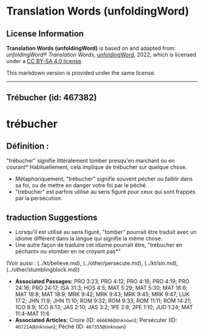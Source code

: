 # Translation Words (unfoldingWord)

## License Information

**Translation Words (unfoldingWord)** is based on and adapted from: _unfoldingWord® Translation Words_, [unfoldingWord](https://unfoldingword.org/utw), 2022, which is licensed under a [CC BY-SA 4.0 license](https://creativecommons.org/licenses/by-sa/4.0/legalcode.en).

This markdown version is provided under the same license.



--------------------------------

## Trébucher (id: 467382)

trébucher
=========

Définition :
------------

"trébucher" signifie littéralement tomber presqu'en marchant ou en courant\* Habituellement, cela implique de trébucher sur quelque chose.

* Métaphoriquement, "trébucher" signifie souvent pécher ou faiblir dans sa foi, ou de mettre en danger votre foi par le péché.
* "trebucher" est parfois utilisé au sens figuré pour ceux qui sont frappés par la persécution.

traduction Suggestions
----------------------

* Lorsqu'il est utilisé au sens figuré, "tomber" pourrait être traduit avec un idiome différent dans la langue qui signifie la même chose.
* Une autre façon de traduire cet idiome pourrait être, "trébucher en péchant» ou «tomber en ne croyant pas\*"

(Voir aussi : (../kt/believe.md), (../other/persecute.md), (../kt/sin.md), (../other/stumblingblock.md))

* **Associated Passages:** PRO 3:23; PRO 4:12; PRO 4:16; PRO 4:19; PRO 24:16; PRO 24:17; ISA 31:3; HOS 4:5; MAT 5:29; MAT 5:30; MAT 18:6; MAT 18:8; MAT 18:9; MRK 9:42; MRK 9:43; MRK 9:45; MRK 9:47; LUK 17:2; JHN 11:9; JHN 11:10; ROM 9:32; ROM 9:33; ROM 11:11; ROM 14:21; 1CO 8:9; 1CO 8:13; JAS 2:10; JAS 3:2; 1PE 2:8; 2PE 1:10; JUD 1:24; MAT 11:4–MAT 11:6
* **Associated Articles:** Croire (ID: `466696@Unknown`); Persécuter (ID: `467214@Unknown`); Péché (ID: `467355@Unknown`)

